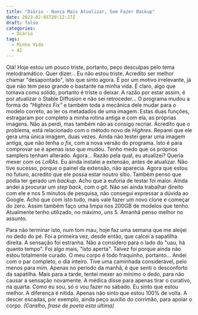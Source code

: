 ```yaml
---
title: "Diário - Nunca Mais Atualizar, Sem Fazer Backup"
date: 2023-02-05T20:12:27Z
draft: false
categories:
  - Diário
tags:
  - Minha Vida
  - AI
---
```


Olá! Hoje estou um pouco triste, portanto, peço desculpas pelo tema melodramático. Quer dizer... Eu não estou triste. Acredito ser melhor chamar "desapontado", isto que sinto agora. É por um motivo irrelevante, já que não tem peso grande o bastante na minha vida. É claro, algo que tomava como sólido, portanto é triste o deixar. A razão por estar assim, é por atualizar o Stable Diffusion e não sei retroceder... O programa mudou a forma do *"Highres Fix"* e também toda a mecânica dele mudar para o modelo correto, ao ler os metadados de uma imagem. Estas duas funções, estragaram por completo a minha rotina antiga e com ela, as próprias imagens. Não as perdi, mas também não as consigo recriar. Acredito que o problema, está relacionado com o método novo de *Highres*. Reparei que ele gera uma única imagem, duas vezes. Ainda não testei gerar uma imagem antiga, que não tenha o *fix*, com a nova versão do programa. Isto é para comprovar se é apenas isso que mudou. Tenho medo que os próprios samplers tenham alterado. Agora... Razão pela qual, eu atualizei? Queria mexer com os *LoRAs*. Eu ainda instalei a extensão, antes de atualizar. Não tive sucesso, porque o painel da extensão, não aparecia. Agora que estou no futuro, acredito que ele possa estar noutro sítio. Também penso que podia ter gerado um *backup*. Acho que a euforia de testar foi maior. Ainda andei a procurar um *step back*, com o *git*. Não sei ainda trabalhar direito com ele e nos 5 minutos de pesquisa, não consegui expressar a dúvida ao Google. Acho que com isto tudo, mais vale fazer um novo clone e começar do zero. Assim também faço uma limpa nos 200GB de modelos que tenho. Atualmente tenho utilizado, no máximo, uns 5. Amanhã penso melhor no assunto.

Para não terminar isto, num tom mau, hoje faz uma semana que me aleijei no dedo do pé. Foi a primeira vez, desde então, que calcei a sapatilha direita. A sensação foi estranha. Não a considero para o lado do "uau, há quanto tempo". Foi algo mais, "isto aperta". Talvez foi porque ainda não estou totalmente curado. O meu corpo é todo fraquinho, portanto... Andei com o par completo, o dia inteiro. Tive uma caminhada considerável, pelo menos para mim. Apenas no período da manhã, é que senti o desconforto da sapatilha. Mais para a tarde, tentei mexer ao mínimo o dedo, para não causar a sensação novamente. A médica disse para apenas tirar o curativo, na quarta. Como eu sou, só o vou fazer no sábado. Eu sinto que estou melhor. A diferença é nítida. Apenas não sinto que estou 100% de volta. A descer escadas, por exemplo, ainda peço auxílio do corrimão, para apoiar o corpo. *(Caralho, frase de poeta esta última)*
